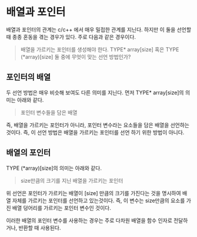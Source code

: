 # 배열과 포인터
배열과 포인터의 관계는 c/c++ 에서 매우 밀접한 관계를 지닌다. 하지만 이 둘을 선언할때 종종 혼동을 겪는 경우가 있다. 주로 다음과 같은 경우이다.
> 배열을 가르키는 포인터를 생성해야 한다. TYPE* array[size] 혹은 TYPE (*array)[size] 둘 중에 무엇이 맞는 선언 방법인가?

## 포인터의 배열
두 선언 방법은 매우 비슷해 보여도 다른 의미를 지닌다. 먼저 TYPE* array[size]의 의미는 아래와 같다.
> 포인터 변수들을 담은 배열

즉, 배열을 가르키는 포인터가 아니라, 포인터 변수라는 요소들을 담은 배열을 선언하는 것이다. 즉, 이 선언 방법은 배열을 가르키는 포인터를 선언 하기 위한 방법이 아니다.

## 배열의 포인터
TYPE (*array)[size]의 의미는 아래와 같다.
> size만큼의 크기를 지닌 배열을 가르키는 포인터

위 선언은 포인터가 가르키는 배열이 [size] 만큼의 크기를 가진다는 것을 명시하여 배열 자체를 가르키는 포인터를 선언하고 있는것이다. 즉, 이 변수는 size만큼의 요소를 가진 배열 덩어리를 가르키는 포인터 변수인 것이다.

이러한 배열의 포인터 변수를 사용하는 경우는 주로 다차원 배열을 함수 인자로 전달하거나, 반환할 때 사용된다.